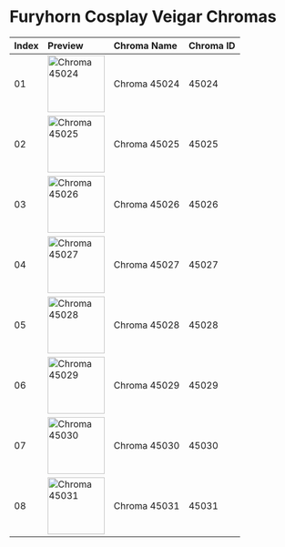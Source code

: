 # Furyhorn Cosplay Veigar Chromas

| Index | Preview | Chroma Name | Chroma ID |
|:---|:---|:---|:---|
| 01 | <img src='https://raw.communitydragon.org/latest/plugins/rcp-be-lol-game-data/global/default/v1/champion-chroma-images/45/45024.png' alt='Chroma 45024' width='100'> | Chroma 45024 | 45024 |
| 02 | <img src='https://raw.communitydragon.org/latest/plugins/rcp-be-lol-game-data/global/default/v1/champion-chroma-images/45/45025.png' alt='Chroma 45025' width='100'> | Chroma 45025 | 45025 |
| 03 | <img src='https://raw.communitydragon.org/latest/plugins/rcp-be-lol-game-data/global/default/v1/champion-chroma-images/45/45026.png' alt='Chroma 45026' width='100'> | Chroma 45026 | 45026 |
| 04 | <img src='https://raw.communitydragon.org/latest/plugins/rcp-be-lol-game-data/global/default/v1/champion-chroma-images/45/45027.png' alt='Chroma 45027' width='100'> | Chroma 45027 | 45027 |
| 05 | <img src='https://raw.communitydragon.org/latest/plugins/rcp-be-lol-game-data/global/default/v1/champion-chroma-images/45/45028.png' alt='Chroma 45028' width='100'> | Chroma 45028 | 45028 |
| 06 | <img src='https://raw.communitydragon.org/latest/plugins/rcp-be-lol-game-data/global/default/v1/champion-chroma-images/45/45029.png' alt='Chroma 45029' width='100'> | Chroma 45029 | 45029 |
| 07 | <img src='https://raw.communitydragon.org/latest/plugins/rcp-be-lol-game-data/global/default/v1/champion-chroma-images/45/45030.png' alt='Chroma 45030' width='100'> | Chroma 45030 | 45030 |
| 08 | <img src='https://raw.communitydragon.org/latest/plugins/rcp-be-lol-game-data/global/default/v1/champion-chroma-images/45/45031.png' alt='Chroma 45031' width='100'> | Chroma 45031 | 45031 |
